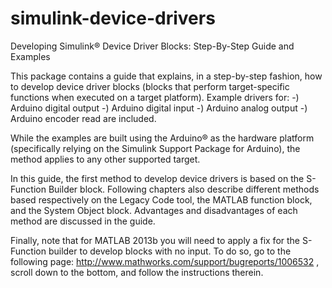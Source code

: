 # simulink-device-drivers
Developing Simulink&reg; Device Driver Blocks: Step-By-Step Guide and Examples

This package contains a guide that explains, in a step-by-step fashion, how to develop device driver blocks (blocks that perform target-specific functions when executed on a target platform).
Example drivers for:
-) Arduino digital output
-) Arduino digital input
-) Arduino analog output
-) Arduino encoder read
are included.

While the examples are built using the Arduino&reg; as the hardware platform (specifically relying on the Simulink Support Package for Arduino), the method applies to any other supported target.

In this guide, the first method to develop device drivers is based on the S-Function Builder block. Following chapters also describe different methods based respectively on the Legacy Code tool, the MATLAB function block, and the System Object block. Advantages and disadvantages of each method are discussed in the guide.

Finally, note that for MATLAB 2013b you will need to apply a fix for the S-Function builder to develop blocks with no input. To do so, go to the following page: http://www.mathworks.com/support/bugreports/1006532 , scroll down to the bottom, and follow the instructions therein.
